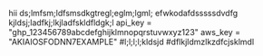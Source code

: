 hii
ds;lmfsm;ldfsmsdkgtregl;eglm;lgml;
efwkodafdsssssdvdfg
kjldsj;ladfkj;lkjladfskldfldgk;l
api_key = "ghp_123456789abcdefghijklmnopqrstuvwxyz123"
aws_key = "AKIAIOSFODNN7EXAMPLE"
#l;l;l;l;kldsjd
#dflkjldmzlkzdfcjsklmdl
